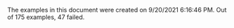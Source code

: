 
The examples in this document were created on 9/20/2021 6:16:46 PM. 
Out of 175 examples,
47 failed.

